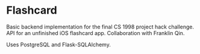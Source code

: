 # Flashcard

Basic backend implementation for the final CS 1998 project hack challenge. API for an unfinished iOS flashcard app. Collaboration with Franklin Qin.

Uses PostgreSQL and Flask-SQLAlchemy.
